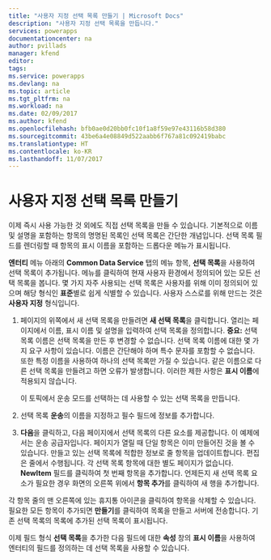 ```yaml
---
title: "사용자 지정 선택 목록 만들기 | Microsoft Docs"
description: "사용자 지정 선택 목록을 만듭니다."
services: powerapps
documentationcenter: na
author: pvillads
manager: kfend
editor: 
tags: 
ms.service: powerapps
ms.devlang: na
ms.topic: article
ms.tgt_pltfrm: na
ms.workload: na
ms.date: 02/09/2017
ms.author: kfend
ms.openlocfilehash: bfb0ae0d20bb0fc10f1a8f59e97e43116b58d380
ms.sourcegitcommit: 43be6a4e08849d522aabb6f767a81c092419babc
ms.translationtype: HT
ms.contentlocale: ko-KR
ms.lasthandoff: 11/07/2017
---
```

# <a name="create-custom-picklists"></a>사용자 지정 선택 목록 만들기
이제 즉시 사용 가능한 것 외에도 직접 선택 목록을 만들 수 있습니다. 기본적으로 이름 및 설명을 포함하는 항목의 명명된 목록인 선택 목록은 간단한 개념입니다. 선택 목록 필드를 렌더링할 때 항목의 표시 이름을 포함하는 드롭다운 메뉴가 표시됩니다. 

**엔터티** 메뉴 아래의 **Common Data Service** 탭의 메뉴 항목, **선택 목록**을 사용하여 선택 목록이 추가됩니다. 메뉴를 클릭하여 현재 사용자 환경에서 정의되어 있는 모든 선택 목록을 봅니다. 몇 가지 자주 사용되는 선택 목록은 사용자를 위해 이미 정의되어 있으며 해당 형식인 **표준**별로 쉽게 식별할 수 있습니다. 사용자 스스로를 위해 만드는 것은 **사용자 지정** 형식입니다.

1. 페이지의 위쪽에서 새 선택 목록을 만들려면 **새 선택 목록**을 클릭합니다. 열리는 페이지에서 이름, 표시 이름 및 설명을 입력하여 선택 목록을 정의합니다.
   **중요:** 선택 목록 이름은 선택 목록을 만든 후 변경할 수 없습니다. 선택 목록 이름에 대한 몇 가지 요구 사항이 있습니다. 이름은 간단해야 하며 특수 문자를 포함할 수 없습니다. 또한 특정 이름을 사용하여 하나의 선택 목록만 가질 수 있습니다. 같은 이름으로 다른 선택 목록을 만들려고 하면 오류가 발생합니다. 이러한 제한 사항은 **표시 이름**에 적용되지 않습니다.
   
    이 토픽에서 운송 모드를 선택하는 데 사용할 수 있는 선택 목록을 만듭니다.
2. 선택 목록 **운송**의 이름을 지정하고 필수 필드에 정보를 추가합니다.
3. **다음**을 클릭하고, 다음 페이지에서 선택 목록의 다른 요소를 제공합니다. 이 예제에서는 운송 공급자입니다. 페이지가 열릴 때 단일 항목은 이미 만들어진 것을 볼 수 있습니다. 만들고 있는 선택 목록에 적합한 정보로 줄 항목을 업데이트합니다. 편집은 줄에서 수행됩니다. 각 선택 목록 항목에 대한 별도 페이지가 없습니다. **NewItem** 필드를 클릭하여 첫 번째 항목을 추가합니다. 언제든지 새 선택 목록 요소가 필요한 경우 화면의 오른쪽 위에서 **항목 추가**를 클릭하여 새 행을 추가합니다. 

각 항목 줄의 맨 오른쪽에 있는 휴지통 아이콘을 클릭하여 항목을 삭제할 수 있습니다. 필요한 모든 항목이 추가되면 **만들기**를 클릭하여 목록을 만들고 서버에 전송합니다. 기존 선택 목록의 목록에 추가된 선택 목록이 표시됩니다.

이제 필드 형식 **선택 목록**을 추가한 다음 필드에 대한 **속성** 창의 **표시 이름**을 사용하여 엔터티의 필드를 정의하는 데 선택 목록을 사용할 수 있습니다. 

